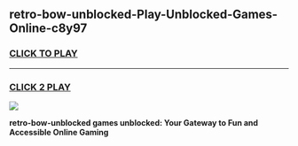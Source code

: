 
## retro-bow-unblocked-Play-Unblocked-Games-Online-c8y97
<h3>
<a href="https://premium76.site?title=retro-bow-unblocked&ref=25A">CLICK TO PLAY</a></h3>
<hr>

<h3>
<a href="https://premium76.site?title=retro-bow-unblocked&ref=25A">CLICK 2 PLAY</a>
  
</h3>

<a href="https://premium76.site?title=retro-bow-unblocked&ref=25A"><img src="https://clearcache.store/games.png"></a>


**retro-bow-unblocked games unblocked: Your Gateway to Fun and Accessible Online Gaming**
